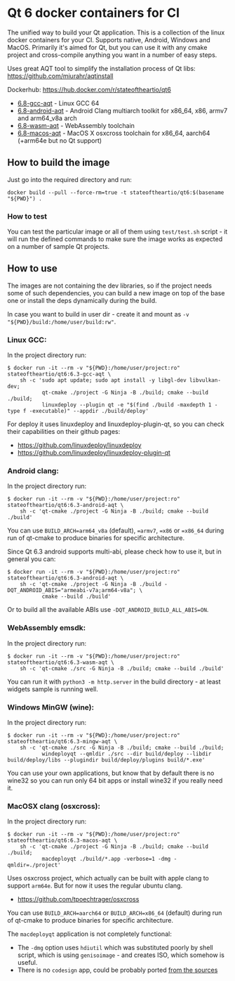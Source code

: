# Qt 6 docker containers for CI

The unified way to build your Qt application. This is a collection of the linux docker containers
for your CI. Supports native, Android, Windows and MacOS. Primarily it's aimed for Qt, but you can
use it with any cmake project and cross-compile anything you want in a number of easy steps.

Uses great AQT tool to simplify the installation process of Qt libs: https://github.com/miurahr/aqtinstall

Dockerhub: https://hub.docker.com/r/stateoftheartio/qt6

* [6.8-gcc-aqt](https://hub.docker.com/r/stateoftheartio/qt6/tags?page=1&name=6.8-gcc-aqt) - Linux GCC 64
* [6.8-android-aqt](https://hub.docker.com/r/stateoftheartio/qt6/tags?page=1&name=6.8-android-aqt) - Android Clang multiarch toolkit for x86_64, x86, armv7 and arm64_v8a arch
* [6.8-wasm-aqt](https://hub.docker.com/r/stateoftheartio/qt6/tags?page=1&name=6.8-wasm-aqt) - WebAssembly toolchain
* [6.8-macos-aqt](https://hub.docker.com/r/stateoftheartio/qt6/tags?page=1&name=6.8-macos-aqt) - MacOS X osxcross toolchain for x86_64, aarch64 (+arm64e but no Qt support)

## How to build the image

Just go into the required directory and run:
```
docker build --pull --force-rm=true -t stateoftheartio/qt6:$(basename "${PWD}") .
```

### How to test

You can test the particular image or all of them using `test/test.sh` script - it will run the
defined commands to make sure the image works as expected on a number of sample Qt projects.

## How to use

The images are not containing the dev libraries, so if the project needs some of such dependencies,
you can build a new image on top of the base one or install the deps dynamically during the build.

In case you want to build in user dir - create it and mount as `-v "${PWD}/build:/home/user/build:rw"`.

### Linux GCC:

In the project directory run:
```
$ docker run -it --rm -v "${PWD}:/home/user/project:ro" stateoftheartio/qt6:6.3-gcc-aqt \
    sh -c 'sudo apt update; sudo apt install -y libgl-dev libvulkan-dev;
           qt-cmake ./project -G Ninja -B ./build; cmake --build ./build;
           linuxdeploy --plugin qt -e "$(find ./build -maxdepth 1 -type f -executable)" --appdir ./build/deploy'
```

For deploy it uses linuxdeploy and linuxdeploy-plugin-qt, so you can check their capabilities on
their github pages:
* https://github.com/linuxdeploy/linuxdeploy
* https://github.com/linuxdeploy/linuxdeploy-plugin-qt

### Android clang:

In the project directory run:
```
$ docker run -it --rm -v "${PWD}:/home/user/project:ro" stateoftheartio/qt6:6.3-android-aqt \
    sh -c 'qt-cmake ./project -G Ninja -B ./build; cmake --build ./build'
```

You can use `BUILD_ARCH=arm64_v8a` (default), `=armv7`, `=x86` or `=x86_64` during run of qt-cmake
to produce binaries for specific architecture.

Since Qt 6.3 android supports multi-abi, please check how to use it, but in general you can:
```
$ docker run -it --rm -v "${PWD}:/home/user/project:ro" stateoftheartio/qt6:6.3-android-aqt \
    sh -c 'qt-cmake ./project -G Ninja -B ./build -DQT_ANDROID_ABIS="armeabi-v7a;arm64-v8a"; \
           cmake --build ./build'
```
Or to build all the available ABIs use `-DQT_ANDROID_BUILD_ALL_ABIS=ON`.

### WebAssembly emsdk:

In the project directory run:
```
$ docker run -it --rm -v "${PWD}:/home/user/project:ro" stateoftheartio/qt6:6.3-wasm-aqt \
    sh -c 'qt-cmake ./src -G Ninja -B ./build; cmake --build ./build'
```

You can run it with `python3 -m http.server` in the build directory - at least widgets sample is
running well.

### Windows MinGW (wine):

In the project directory run:
```
$ docker run -it --rm -v "${PWD}:/home/user/project:ro" stateoftheartio/qt6:6.3-mingw-aqt \
    sh -c 'qt-cmake ./src -G Ninja -B ./build; cmake --build ./build;
           windeployqt --qmldir ./src --dir build/deploy --libdir build/deploy/libs --plugindir build/deploy/plugins build/*.exe'
```

You can use your own applications, but know that by default there is no wine32 so you can run only
64 bit apps or install wine32 if you really need it.

### MacOSX clang (osxcross):

In the project directory run:
```
$ docker run -it --rm -v "${PWD}:/home/user/project:ro" stateoftheartio/qt6:6.3-macos-aqt \
    sh -c 'qt-cmake ./project -G Ninja -B ./build; cmake --build ./build;
           macdeployqt ./build/*.app -verbose=1 -dmg -qmldir=./project'
```

Uses osxcross project, which actually can be built with apple clang to support `arm64e`. But for
now it uses the regular ubuntu clang.
* https://github.com/tpoechtrager/osxcross

You can use `BUILD_ARCH=aarch64` or `BUILD_ARCH=x86_64` (default) during run of qt-cmake to produce
binaries for specific architecture.

The `macdeployqt` application is not completely functional:
* The `-dmg` option uses `hdiutil` which was substituted poorly by shell script, which is using
`genisoimage` - and creates ISO, which somehow is useful.
* There is no `codesign` app, could be probably ported [from the sources](https://opensource.apple.com/source/security_systemkeychain/security_systemkeychain-55191/src/)
